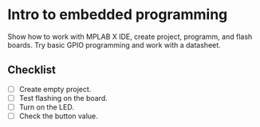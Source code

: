 # Intro to embedded programming
Show how to work with MPLAB X IDE, create project, programm, and flash boards.
Try basic GPIO programming and work with a datasheet.

## Checklist
 - [ ] Create empty project.
 - [ ] Test flashing on the board.
 - [ ] Turn on the LED.
 - [ ] Check the button value.
